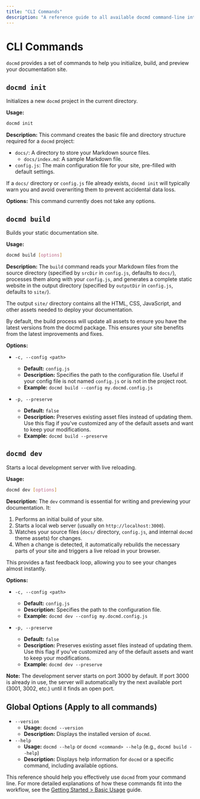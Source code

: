 ```yaml
---
title: "CLI Commands"
description: "A reference guide to all available docmd command-line interface (CLI) commands and their options."
---
```


# CLI Commands

`docmd` provides a set of commands to help you initialize, build, and preview your documentation site.

## `docmd init`

Initializes a new `docmd` project in the current directory.

**Usage:**
```bash
docmd init
```

**Description:**
This command creates the basic file and directory structure required for a `docmd` project:
*   `docs/`: A directory to store your Markdown source files.
    *   `docs/index.md`: A sample Markdown file.
*   `config.js`: The main configuration file for your site, pre-filled with default settings.

If a `docs/` directory or `config.js` file already exists, `docmd init` will typically warn you and avoid overwriting them to prevent accidental data loss.

**Options:**
This command currently does not take any options.

## `docmd build`

Builds your static documentation site.

**Usage:**
```bash
docmd build [options]
```

**Description:**
The `build` command reads your Markdown files from the source directory (specified by `srcDir` in `config.js`, defaults to `docs/`), processes them along with your `config.js`, and generates a complete static website in the output directory (specified by `outputDir` in `config.js`, defaults to `site/`).

The output `site/` directory contains all the HTML, CSS, JavaScript, and other assets needed to deploy your documentation.

By default, the build process will update all assets to ensure you have the latest versions from the docmd package. This ensures your site benefits from the latest improvements and fixes.

**Options:**

*   `-c, --config <path>`
    *   **Default:** `config.js`
    *   **Description:** Specifies the path to the configuration file. Useful if your config file is not named `config.js` or is not in the project root.
    *   **Example:** `docmd build --config my.docmd.config.js`

*   `-p, --preserve`
    *   **Default:** `false`
    *   **Description:** Preserves existing asset files instead of updating them. Use this flag if you've customized any of the default assets and want to keep your modifications.
    *   **Example:** `docmd build --preserve`

## `docmd dev`

Starts a local development server with live reloading.

**Usage:**
```bash
docmd dev [options]
```

**Description:**
The `dev` command is essential for writing and previewing your documentation. It:
1.  Performs an initial build of your site.
2.  Starts a local web server (usually on `http://localhost:3000`).
3.  Watches your source files (`docs/` directory, `config.js`, and internal `docmd` theme assets) for changes.
4.  When a change is detected, it automatically rebuilds the necessary parts of your site and triggers a live reload in your browser.

This provides a fast feedback loop, allowing you to see your changes almost instantly.

**Options:**

*   `-c, --config <path>`
    *   **Default:** `config.js`
    *   **Description:** Specifies the path to the configuration file.
    *   **Example:** `docmd dev --config my.docmd.config.js`

*   `-p, --preserve`
    *   **Default:** `false`
    *   **Description:** Preserves existing asset files instead of updating them. Use this flag if you've customized any of the default assets and want to keep your modifications.
    *   **Example:** `docmd dev --preserve`

**Note:** The development server starts on port 3000 by default. If port 3000 is already in use, the server will automatically try the next available port (3001, 3002, etc.) until it finds an open port.

## Global Options (Apply to all commands)

*   `--version`
    *   **Usage:** `docmd --version`
    *   **Description:** Displays the installed version of `docmd`.
*   `--help`
    *   **Usage:** `docmd --help` or `docmd <command> --help` (e.g., `docmd build --help`)
    *   **Description:** Displays help information for `docmd` or a specific command, including available options.

This reference should help you effectively use `docmd` from your command line. For more detailed explanations of how these commands fit into the workflow, see the [Getting Started > Basic Usage](/getting-started/basic-usage/) guide.